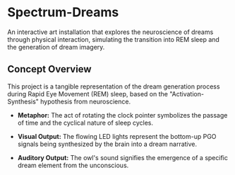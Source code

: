 # Spectrum-Dreams
An interactive art installation that explores the neuroscience of dreams through physical interaction, simulating the transition into REM sleep and the generation of dream imagery.

## Concept Overview 

This project is a tangible representation of the dream generation process during Rapid Eye Movement (REM) sleep, based on the "Activation-Synthesis" hypothesis from neuroscience.

-   **Metaphor:** The act of rotating the clock pointer symbolizes the passage of time and the cyclical nature of sleep cycles.

-   **Visual Output:** The flowing LED lights represent the bottom-up PGO signals being synthesized by the brain into a dream narrative.

-   **Auditory Output:** The owl's sound signifies the emergence of a specific dream element from the unconscious.
